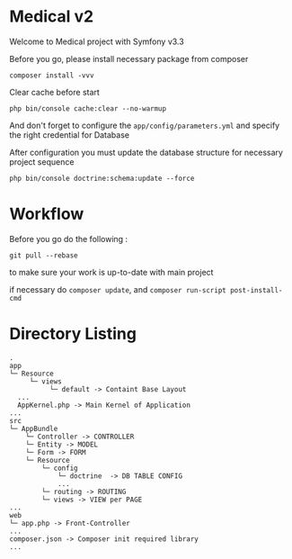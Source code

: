 Medical v2
========================

Welcome to Medical project with Symfony v3.3

Before you go, please install necessary package from composer

```
composer install -vvv
```

Clear cache before start

```
php bin/console cache:clear --no-warmup
```

And don't forget to configure the `app/config/parameters.yml` and specify the right credential for Database

After configuration you must update the database structure for necessary project sequence

```
php bin/console doctrine:schema:update --force
```

Workflow
========

Before you go do the following :

``
git pull --rebase
``

to make sure your work is up-to-date with main project

if necessary do ` composer update `, and ` composer run-script post-install-cmd `

Directory Listing
===

```
.
app
└─ Resource
     └─ views
          └─ default -> Containt Base Layout
  ...
  AppKernel.php -> Main Kernel of Application
...
src
└─ AppBundle
    └─ Controller -> CONTROLLER
    └─ Entity -> MODEL
    └─ Form -> FORM
    └─ Resource
        └─ config
            └─ doctrine  -> DB TABLE CONFIG
            ...
        └─ routing -> ROUTING
        └─ views -> VIEW per PAGE
...
web
└─ app.php -> Front-Controller
...
composer.json -> Composer init required library
...
```
